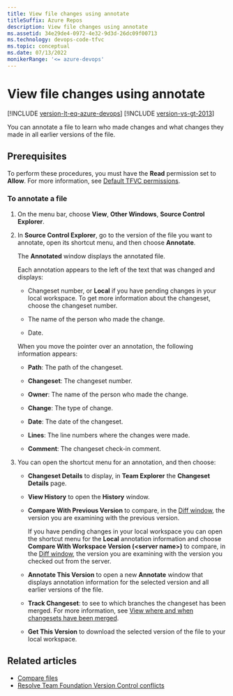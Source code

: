 ```yaml
---
title: View file changes using annotate
titleSuffix: Azure Repos
description: View file changes using annotate
ms.assetid: 34e29de4-0972-4e32-9d3d-26dc09f00713
ms.technology: devops-code-tfvc
ms.topic: conceptual
ms.date: 07/13/2022
monikerRange: '<= azure-devops'
---
```



# View file changes using annotate

[!INCLUDE [version-lt-eq-azure-devops](../../includes/version-lt-eq-azure-devops.md)]
[!INCLUDE [version-vs-gt-2013](../../includes/version-vs-gt-2013.md)]

You can annotate a file to learn who made changes and what changes they made in all earlier versions of the file.

## Prerequisites

To perform these procedures, you must have the **Read** permission set to **Allow**. For more information, see [Default TFVC permissions](../../organizations/security/default-tfvc-permissions.md).

### To annotate a file

1.  On the menu bar, choose **View**, **Other Windows**, **Source Control Explorer**.

2.  In **Source Control Explorer**, go to the version of the file you want to annotate, open its shortcut menu, and then choose **Annotate**.

    The **Annotated** window displays the annotated file.

    Each annotation appears to the left of the text that was changed and displays:

    -   Changeset number, or **Local** if you have pending changes in your local workspace. To get more information about the changeset, choose the changeset number.

    -   The name of the person who made the change.

    -   Date.

    When you move the pointer over an annotation, the following information appears:

    -   **Path**: The path of the changeset.

    -   **Changeset**: The changeset number.

    -   **Owner**: The name of the person who made the change.

    -   **Change**: The type of change.

    -   **Date**: The date of the changeset.

    -   **Lines**: The line numbers where the changes were made.

    -   **Comment**: The changeset check-in comment.

3.  You can open the shortcut menu for an annotation, and then choose:

    -   **Changeset Details** to display, in **Team Explorer** the **Changeset Details** page.

    -   **View History** to open the **History** window.

    -   **Compare With Previous Version** to compare, in the [Diff window](compare-files.md), the version you are examining with the previous version.

        If you have pending changes in your local workspace you can open the shortcut menu for the **Local** annotation information and choose **Compare With Workspace Version (\<server name\>)** to compare, in the [Diff window](compare-files.md), the version you are examining with the version you checked out from the server.

    -   **Annotate This Version** to open a new **Annotate** window that displays annotation information for the selected version and all earlier versions of the file.

    -   **Track Changeset**: to see to which branches the changeset has been merged. For more information, see [View where and when changesets have been merged](view-where-when-changesets-have-been-merged.md).

    -   **Get This Version** to download the selected version of the file to your local workspace.

## Related articles

-  [Compare files](compare-files.md) 
-  [Resolve Team Foundation Version Control conflicts](resolve-team-foundation-version-control-conflicts.md) 
